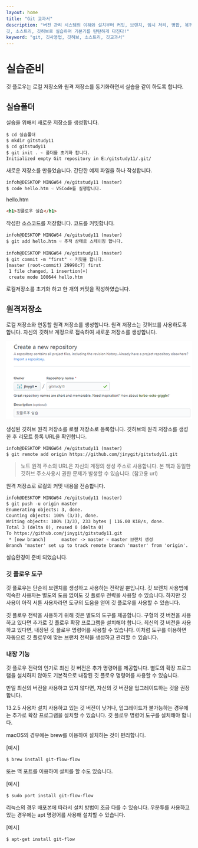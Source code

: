 ```yaml
---
layout: home
title: "Git 교과서"
description: "버전 관리 시스템의 이해와 설치부터 커밋, 브랜치, 임시 처리, 병합, 복귀, 서브모듈, 태그까지
깃, 소스트리, 깃허브로 실습하며 기본기를 탄탄하게 다진다!"
keyword: "git, 깃사용법, 깃허브, 소스트리, 깃교과서"
---
```

# 실습준비
깃 플로우는 로컬 저장소와 원격 저장소를 동기화하면서 실습을 같이 하도록 합니다. 

## 실습폴더
실습을 위해서 새로운 저장소를 생성합니다.

```
$ cd 실습폴더
$ mkdir gitstudy11
$ cd gitstudy11
$ git init . ☜ 폴더를 초기화 합니다.
Initialized empty Git repository in E:/gitstudy11/.git/
```

새로운 저장소를 만들었습니다. 간단한 예제 파일을 하나 작성합니다.

```
infoh@DESKTOP MINGW64 /e/gitstudy11 (master)
$ code hello.htm ☜ VSCode를 실행합니다.
```

hello.htm
```html
<h1>깃플로우 실습</h1>
```
작성한 소스코드를 저장합니다. 코드를 커밋합니다.

```
infoh@DESKTOP MINGW64 /e/gitstudy11 (master)
$ git add hello.htm ☜ 추적 상태로 스테이징 합니다.

infoh@DESKTOP MINGW64 /e/gitstudy11 (master)
$ git commit -m "first" ☜ 커밋을 합니다.
[master (root-commit) 29990c7] first
 1 file changed, 1 insertion(+)
 create mode 100644 hello.htm
```

로컬저장소를 초기화 하고 한 개의 커밋을 작성하였습니다.


## 원격저장소
로컬 저장소와 연동할 원격 저장소를 생성합니다. 원격 저장소는 깃허브를 사용하도록 합니다. 자신의 깃허브 계정으로 접속하여 새로운 저장소를 생성합니다. 

![깃플로우](./img/gitflow_05.png) 

생성된 깃허브 원격 저장소를 로컬 저장소로 등록합니다. 깃허브의 원격 저장소를 생성한 후 리모트 등록 URL을 확인합니다.

```
infoh@DESKTOP MINGW64 /e/gitstudy11 (master)
$ git remote add origin https://github.com/jinygit/gitstudy11.git
```

> 노트
> 원격 주소의 URL은 자신의 계정의 생성 주소로 사용합니다. 본 책과 동일한 깃허브 주소사용시 권한 문제가 발생할 수 있습니다. (참고용 url)

원격 저장소로 로컬의 커밋 내용을 전송합니다.

```
infoh@DESKTOP MINGW64 /e/gitstudy11 (master)
$ git push -u origin master
Enumerating objects: 3, done.
Counting objects: 100% (3/3), done.
Writing objects: 100% (3/3), 233 bytes | 116.00 KiB/s, done.
Total 3 (delta 0), reused 0 (delta 0)
To https://github.com/jinygit/gitstudy11.git
 * [new branch]      master -> master ☜ master 브랜치 생성
Branch 'master' set up to track remote branch 'master' from 'origin'.
```

실습환경이 준비 되었습니다. 


### 깃 플로우 도구
깃 플로우는 단순히 브랜치를 생성하고 사용하는 전략일 뿐입니다. 깃 브랜치 사용법에 익숙한 사용자는 별도의 도움 없이도 깃 플로우 전략을 사용할 수 있습니다. 하지만 깃 사용이 아직 서툰 사용자라면 도구의 도움을 얻어 깃 플로우를 사용할 수 있습니다. 

깃 플로우 전략을 사용하기 위해 깃은 별도의 도구를 제공합니다. 구형의 깃 버전을 사용하고 있다면 추가로 깃 플로우 확장 프로그램을 설치해야 합니다. 최신의 깃 버전을 사용하고 있다면, 내장된 깃 플로우 명령어를 사용할 수 있습니다. 이처럼 도구를 이용하면 자동으로 깃 플로우에 맞는 브랜치 전략을 생성하고 관리할 수 있습니다.

### 내장 기능
깃 플로우 전략의 인기로 최신 깃 버전은 추가 명령어를 제공합니다. 별도의 확장 프로그램을 설치하지 않아도 기본적으로 내장된 깃 플로우 명령어를 사용할 수 있습니다. 

만일 최신의 버전을 사용하고 있지 않다면, 자신의 깃 버전을 업그레이드하는 것을 권장합니다.

13.2.5 사용자 설치
사용하고 있는 깃 버전이 낮거나, 업그레이드가 불가능하는 경우에는 추가로 확장 프로그램을 설치할 수 있습니다. 깃 플로우 명령어 도구를 설치해야 합니다.

macOS의 경우에는 brew를 이용하여 설치하는 것이 편리합니다.

[예시]
```
$ brew install git-flow-flow
```

또는 맥 포트를 이용하여 설치를 할 수도 있습니다.

[예시]
```
$ sudo port install git-flow-flow
```

리눅스의 경우 배포본에 따라서 설치 방법이 조금 다를 수 있습니다. 우분투를 사용하고 있는 경우에는 apt 명령어를 사용해 설치할 수 있습니다.

[예시]
```
$ apt-get install git-flow
```